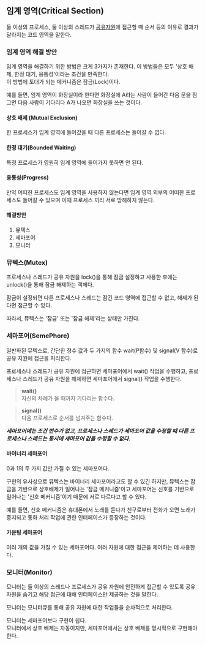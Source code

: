 ## 임계 영역(Critical Section)
둘 이상의 프로세스, 둘 이상의 스레드가 [공유자원](https://github.com/zamizam/Study/blob/main/OS/%EA%B3%B5%EC%9C%A0%20%EC%9E%90%EC%9B%90.md)에 접근할 때 순서 등의 이유로 결과가 달라지는 코드 영역을 말한다.

### 임계 영역 해결 방안
임계 영역을 해결하기 위한 방법은 크게 3가지가 존재한다. 이 방법들은 모두 '상호 배제, 한정 대기, 융통성'이라는 조건을 만족한다.<br/>
이 방법에 토대가 되는 메커니즘은 잠금(Lock)이다. 

예를 들면, 임계 영역이 화장실이라 한다면 화장실에 A라는 사람이 들어간 다음 문을 잠그면 다음 사람이 기다리다 A가 나오면 화장실을 쓰는 것이다.

#### 상호 배제 (Mutual Exclusion)
한 프로세스가 임계 영역에 들어갔을 때 다른 프로세스는 들어갈 수 없다.
#### 한정 대기(Bounded Waiting)
특정 프로세스가 영원히 임계 영역에 들어가지 못하면 안 된다.
#### 융통성(Progress)
만약 어떠한 프로세스도 임계 영역을 사용하지 않는다면 임계 영역 외부의 어떠한 프로세스도 들어갈 수 있으며 이때 프로세스 끼리 서로 방해하지 않는다.

#### 해결방안
1. 뮤텍스
2. 세마포어
3. 모니터

### 뮤텍스(Mutex)
프로세스나 스레드가 공유 자원을 lock()을 통해 잠금 설정하고 사용한 후에는 unlock()을 통해 잠금 해제하는 객체다.

잠금이 설정되면 다른 프로세스나 스레드는 잠긴 코드 영역에 접근할 수 없고, 해제가 된다면 접근할 수 있다.

따라서, 뮤텍스는 '잠금' 또는 '잠금 해제'라는 상태만 가진다.

### 세마포어(SemePhore)
일반화된 뮤텍스로, 간단한 정수 값과 두 가지의 함수 wait(P함수) 및 signal(V 함수)로 공유 자원에 접근을 처리한다.

프로세스나 스레드가 공유 자원에 접근하면 세마포어에서 wait() 작업을 수행하고, 프로세스나 스레드가 공유 자원을 해제하면 세마포어에서 signal() 작업을 수행한다.

> **wait()** <br/> 자신의 차례가 올 때까지 기다리는 함수다.

> **signal()** <br/> 다음 프로세스로 순서를 넘겨주는 함수다.

***세마포어에는 조건 변수가 없고, 프로세스나 스레드가 세마포어 값을 수정할 때 다른 프로세스나 스레드는 동시에 세마포어 값을 수정할 수 없다.***

#### 바이너리 세마포어
0과 1의 두 가지 값만 가질 수 있는 세마포어다.

구현의 유사성으로 뮤텍스는 바이너리 세마포어라고도 할 수 있긴 하지만, 뮤텍스는 잠금을 기반으로 상호배제가 일어나는 '잠금 메커니즘'이고 
세마포어는 신호를 기반으로 일어나는 '신호 메커니즘'이기 때문에 서로 다르다고 할 수 있다.

예를 들면, 신호 메커니즘은 휴대폰에서 노래를 듣다가 친구로부터 전화가 오면 노래가 중지되고 통화 처리 작업에 관한 인터페이스가 등장하는 것이다.

#### 카운팅 세마포어
여러 개의 값을 가질 수 있는 세마포어다. 여러 자원에 대한 접근을 제어하는 데 사용한다.

### 모니터(Monitor)
모니터는 둘 이상의 스레드나 프로세스가 공유 자원에 안전하게 접근할 수 있도록 공유 자원을 숨기고 해당 접근에 대해 인터페이스만 제공하는 것을 말한다.

모니터는 모니터큐를 통해 공유 자원에 대한 작업들을 순차적으로 처리한다.

모니터는 세마포어보다 구현이 쉽다. <br/>
모니터에서 상호 배제는 자동이지만, 세마포어에서는 상호 배제를 명시적으로 구현해야 한다.
